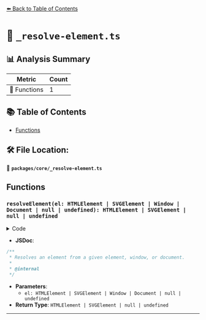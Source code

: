 [⬅️ Back to Table of Contents](../../index.md)

# 📄 `_resolve-element.ts`

## 📊 Analysis Summary

| Metric | Count |
|--------|-------|
| 🔧 Functions | 1 |

## 📚 Table of Contents

- [Functions](#functions)

## 🛠️ File Location:
📂 **`packages/core/_resolve-element.ts`**

## Functions

### `resolveElement(el: HTMLElement | SVGElement | Window | Document | null | undefined): HTMLElement | SVGElement | null | undefined`

<details><summary>Code</summary>

```ts
export function resolveElement(
  el: HTMLElement | SVGElement | Window | Document | null | undefined,
): HTMLElement | SVGElement | null | undefined {
  if (typeof Window !== 'undefined' && el instanceof Window)
    return el.document.documentElement

  if (typeof Document !== 'undefined' && el instanceof Document)
    return el.documentElement

  return el as HTMLElement | SVGElement | null | undefined
}
```
</details>

- **JSDoc**:
```ts
/**
 * Resolves an element from a given element, window, or document.
 *
 * @internal
 */
```

- **Parameters**:
  - `el: HTMLElement | SVGElement | Window | Document | null | undefined`
- **Return Type**: `HTMLElement | SVGElement | null | undefined`

---